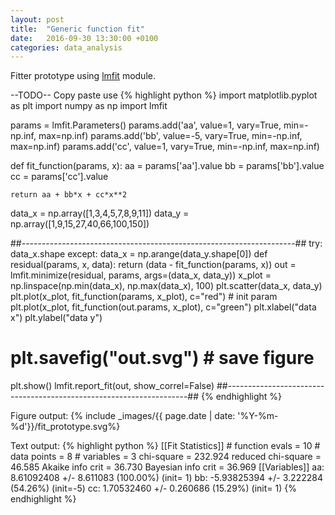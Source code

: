 ```yaml
---
layout: post
title:  "Generic function fit"
date:   2016-09-30 13:30:00 +0100
categories: data_analysis
---
```


Fitter prototype using [lmfit](https://lmfit.github.io/lmfit-py/ "https://lmfit.github.io/lmfit-py/") module.

--TODO--
Copy paste use
{% highlight python %}
import matplotlib.pyplot as plt
import numpy as np
import lmfit

params = lmfit.Parameters()
params.add('aa', value=1, vary=True, min=-np.inf, max=np.inf)
params.add('bb', value=-5, vary=True, min=-np.inf, max=np.inf)
params.add('cc', value=1, vary=True, min=-np.inf, max=np.inf)

def fit_function(params, x):
    aa = params['aa'].value
    bb = params['bb'].value
    cc = params['cc'].value
    
    return aa + bb*x + cc*x**2

data_x = np.array([1,3,4,5,7,8,9,11])
data_y = np.array([1,9,15,27,40,66,100,150])

##--------------------------------------------------------------------##
try: data_x.shape
except: data_x = np.arange(data_y.shape[0])
def residual(params, x, data): return (data - fit_function(params, x))
out = lmfit.minimize(residual, params, args=(data_x, data_y))
x_plot = np.linspace(np.min(data_x), np.max(data_x), 100)
plt.scatter(data_x, data_y)
plt.plot(x_plot, fit_function(params, x_plot), c="red") # init param
plt.plot(x_plot, fit_function(out.params, x_plot), c="green")
plt.xlabel("data x")
plt.ylabel("data y")
# plt.savefig("out.svg") # save figure
plt.show()
lmfit.report_fit(out, show_correl=False)
##--------------------------------------------------------------------##
{% endhighlight %}

Figure output:
{% include _images/{{ page.date | date: '%Y-%m-%d'}}/fit_prototype.svg%}

Text output:
{% highlight python %}
[[Fit Statistics]]
    # function evals   = 10
    # data points      = 8
    # variables        = 3
    chi-square         = 232.924
    reduced chi-square = 46.585
    Akaike info crit   = 36.730
    Bayesian info crit = 36.969
[[Variables]]
    aa:   8.61092408 +/- 8.611083 (100.00%) (init= 1)
    bb:  -5.93825394 +/- 3.222284 (54.26%) (init=-5)
    cc:   1.70532460 +/- 0.260686 (15.29%) (init= 1)
{% endhighlight %}
